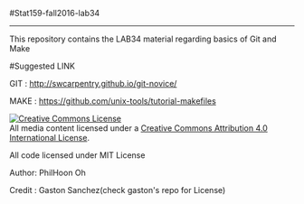 #Stat159-fall2016-lab34
***

This repository contains the LAB34 material regarding basics of Git and Make

#Suggested LINK

GIT : http://swcarpentry.github.io/git-novice/

MAKE : https://github.com/unix-tools/tutorial-makefiles

<a rel="license" href="http://creativecommons.org/licenses/by/4.0/"><img alt="Creative Commons License" style="border-width:0" src="https://i.creativecommons.org/l/by/4.0/88x31.png" /></a><br />All media content licensed under a <a rel="license" href="http://creativecommons.org/licenses/by/4.0/">Creative Commons Attribution 4.0 International License</a>.

All code licensed under MIT License

Author: PhilHoon Oh

Credit : Gaston Sanchez(check gaston's repo for License)


